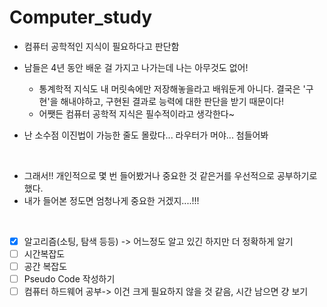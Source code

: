 # Computer_study



* 컴퓨터 공학적인 지식이 필요하다고 판단함
* 남들은 4년 동안 배운 걸 가지고 나가는데 나는 아무것도 없어! 
  - 통계학적 지식도 내 머릿속에만 저장해놓을라고 배워둔게 아니다. 결국은 '구현'을 해내야하고, 구현된 결과로 능력에 대한 판단을 받기 때문이다! 
  - 어쨋든 컴퓨터 공학적 지식은 필수적이라고 생각한다~
  
* 난 소수점 이진법이 가능한 줄도 몰랐다... 라우터가 머야... 첨들어봐

</br>

* 그래서!! 개인적으로 몇 번 들어봤거나 중요한 것 같은거를 우선적으로 공부하기로 했다.
* 내가 들어본 정도면 엄청나게 중요한 거겠지....!!!

</br>

- [x] 알고리즘(소팅, 탐색 등등) -> 어느정도 알고 있긴 하지만 더 정확하게 알기
- [ ] 시간복잡도
- [ ] 공간 복잡도
- [ ] Pseudo Code 작성하기
- [ ] 컴퓨터 하드웨어 공부-> 이건 크게 필요하지 않을 것 같음, 시간 남으면 걍 보기
